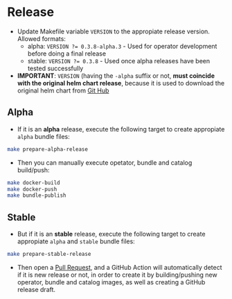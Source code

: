 # Release
* Update Makefile variable `VERSION` to the appropiate release version. Allowed formats:
  * alpha: `VERSION ?= 0.3.8-alpha.3` - Used for operator development before doing a final release
  * stable: `VERSION ?= 0.3.8` - Used once alpha releases have been tested successfully
* **IMPORTANT**: `VERSION` (having the `-alpha` suffix or not, **must coincide with the original helm chart release**, because it is used to download the original helm chart from [Git Hub](https://github.com/external-secrets/external-secrets/releases)


## Alpha
* If it is an **alpha** release, execute the following target to create appropiate `alpha` bundle files:
```bash
make prepare-alpha-release
```
* Then you can manually execute opetator, bundle and catalog build/push:
```bash
make docker-build
make docker-push
make bundle-publish
```

## Stable
* But if it is an **stable** release, execute the following target to create appropiate `alpha` and `stable` bundle files:
```bash
make prepare-stable-release
```
* Then open a [Pull Request](https://github.com/3scale-ops/external-secrets-operator/pulls), and a GitHub Action will automatically detect if it is new release or not, in order to create it by building/pushing new operator, bundle and catalog images, as well as creating a GitHub release draft.